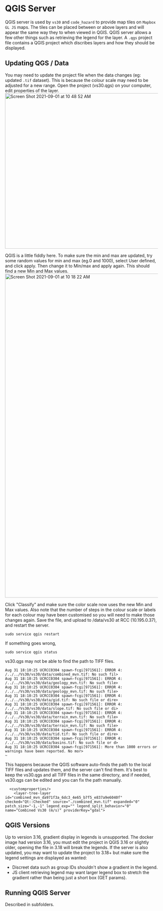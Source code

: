 # QGIS Server
QGIS server is used by `vs30` and `code_hazard` to provide map tiles on `Mapbox GL JS` maps.
The tiles can be placed between or above layers and will appear the same way they to when viewed in QGIS.
QGIS server allows a few other things such as retrieving the legend for the layer.
A `.qgs` project file contains a QGIS project which discribes layers and how they should be displayed.

## Updating QGS / Data
You may need to update the project file when the data changes (eg: updated `.tif` dataset). This is because the colour scale may need to be adjusted for a new range.
Open the project (vs30.qgs) on your computer, edit properties of the layer.
<img width="510" alt="Screen Shot 2021-09-01 at 10 48 52 AM" src="https://user-images.githubusercontent.com/466989/131585718-4b27a6e0-364c-45bf-9d9c-ae01e809df43.png">

QGIS is a little fiddly here. To make sure the min and max are updated, try some random values for min and max (eg.0 and 1000), select User defined, and click apply. Then change it to Min/max and apply again. This should find a new Min and Max values.
<img width="1063" alt="Screen Shot 2021-09-01 at 10 18 22 AM" src="https://user-images.githubusercontent.com/466989/131585393-e94bddf7-87f4-41df-b209-9c138a5d350d.png">

Click "Classify" and make sure the color scale now uses the new Min and Max values.
Also note that the number of steps in the colour scale or labels for each colour may have been customised so you will need to make those changes again.
Save the file, and upload to /data/vs30 at RCC (10.195.0.37), and restart the server.

```
sudo service qgis restart
```

If something goes wrong,
```
sudo service qgis status
```
vs30.qgs may not be able to find the path to TIFF files. 

```
Aug 31 18:10:25 UCRCC0304 spawn-fcgi[971561]: ERROR 4: /../../Vs30/vs30/data/combined_mvn.tif: No such fil>
Aug 31 18:10:25 UCRCC0304 spawn-fcgi[971561]: ERROR 4: /../../Vs30/vs30/data/geology_mvn.tif: No such file>
Aug 31 18:10:25 UCRCC0304 spawn-fcgi[971561]: ERROR 4: /../../Vs30/vs30/data/geology_mvn.tif: No such file>
Aug 31 18:10:25 UCRCC0304 spawn-fcgi[971561]: ERROR 4: /../../Vs30/vs30/data/gid.tif: No such file or dire>
Aug 31 18:10:25 UCRCC0304 spawn-fcgi[971561]: ERROR 4: /../../Vs30/vs30/data/slope.tif: No such file or di>
Aug 31 18:10:25 UCRCC0304 spawn-fcgi[971561]: ERROR 4: /../../Vs30/vs30/data/terrain_mvn.tif: No such file>
Aug 31 18:10:25 UCRCC0304 spawn-fcgi[971561]: ERROR 4: /../../Vs30/vs30/data/terrain_mvn.tif: No such file>
Aug 31 18:10:25 UCRCC0304 spawn-fcgi[971561]: ERROR 4: /../../Vs30/vs30/data/tid.tif: No such file or dire>
Aug 31 18:10:25 UCRCC0304 spawn-fcgi[971561]: ERROR 4: /../../Vs30/vs30/data/basins.tif: No such file or d>
Aug 31 18:10:25 UCRCC0304 spawn-fcgi[971561]: More than 1000 errors or warnings have been reported. No mor>
~
```
This happens because the QGIS software auto-finds the path to the local TIFF files and updates them, and the server can't find them.
It's best to keep the vs30.qgs and all TIFF files in the same directory, and if needed, vs30.qgs can be edited and you can fix the path manually.
```
  <customproperties/>
    <layer-tree-layer id="combined_mvn_da971f3a_6dc3_4e65_b7f5_e837a9e6040f" checked="Qt::Checked" source="./combined_mvn.tif" expanded="0" patch_size="-1,-1" legend_exp="" legend_split_behavior="0" name="Combined Vs30 (m/s)" providerKey="gdal">
```

## QGIS Versions
Up to version 3.16, gradient display in legends is unsupported.
The docker image had version 3.16, you must edit the project in QGIS 3.16 or slightly older, opening the file in 3.18 will break the legends.
If the server is also updated, you may want to update the project to 3.18+ but make sure the legend settings are displayed as wanted:
- Discreet data such as group IDs shouldn't show a gradient in the legend.
- JS client retrieving legend may want larger legend box to stretch the gradient rather than being just a short box (GET params).

## Running QGIS Server
Described in subfolders. 
